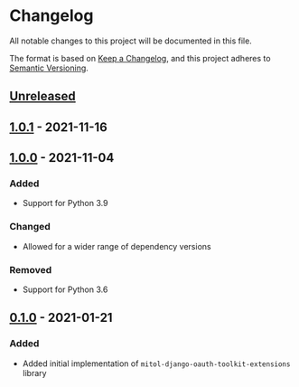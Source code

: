 # Changelog
All notable changes to this project will be documented in this file.

The format is based on [Keep a Changelog](https://keepachangelog.com/en/1.0.0/),
and this project adheres to [Semantic Versioning](https://semver.org/spec/v2.0.0.html).

## [Unreleased]

## [1.0.1] - 2021-11-16

## [1.0.0] - 2021-11-04

### Added
- Support for Python 3.9

### Changed

- Allowed for a wider range of dependency versions

### Removed
- Support for Python 3.6

## [0.1.0] - 2021-01-21

### Added

- Added initial implementation of `mitol-django-oauth-toolkit-extensions` library

[Unreleased]: https://github.com/mitodl/ol-django/compare/mitol-django-oauth-toolkit-extensions/v1.0.1...HEAD
[1.0.1]: https://github.com/mitodl/ol-django/compare/mitol-django-oauth-toolkit-extensions/v1.0.0...mitol-django-oauth-toolkit-extensions/v1.0.1
[1.0.0]: https://github.com/mitodl/ol-django/compare/mitol-django-oauth-toolkit-extensions/v0.1.0...mitol-django-oauth-toolkit-extensions/v1.0.0
[0.1.0]: https://github.com/mitodl/ol-django/compare/ffca0142e4bfea14881047d3af168bd4aa32f6fa...mitol-django-oauth-toolkit-extensions/v0.1.0
